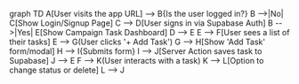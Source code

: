 graph TD
    A[User visits the app URL] --> B{Is the user logged in?}
    B -->|No| C[Show Login/Signup Page]
    C --> D[User signs in via Supabase Auth]
    B -->|Yes| E[Show Campaign Task Dashboard]
    D --> E
    E --> F[User sees a list of their tasks]
    E --> G(User clicks '+ Add Task')
    G --> H[Show 'Add Task' form/modal]
    H --> I{Submits form}
    I --> J[Server Action saves task to Supabase]
    J --> E
    F --> K(User interacts with a task)
    K --> L[Option to change status or delete]
    L --> J

